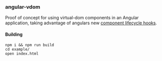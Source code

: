 ### angular-vdom

Proof of concept for using virtual-dom components in an Angular application, taking advantage of angulars new [component lifecycle hooks](https://docs.angularjs.org/guide/component).

#### Building
``npm i && npm run build``  
``cd example/``  
``open index.html``
